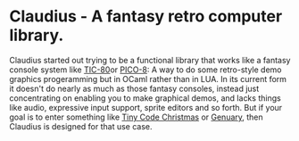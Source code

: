 # Claudius - A fantasy retro computer library.

Claudius started out trying to be a functional library that works like a fantasy console system like [TIC-80](https://tic80.com)or [PICO-8](https://www.lexaloffle.com/pico-8.php): A way to do some retro-style demo graphics progeramming but in OCaml rather than in LUA. In its current form it doesn't do nearly as much as those fantasy consoles, instead just concentrating on enabling you to make graphical demos, and lacks things like audio, expressive input support, sprite editors and so forth. But if your goal is to enter something like [Tiny Code Christmas](https://tcc.lovebyte.party) or [Genuary](https://genuary.art), then Claudius is designed for that use case.
